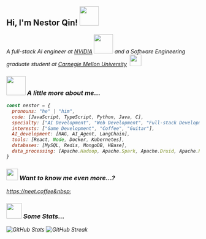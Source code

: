 <h2> Hi, I'm Nestor Qin! <img src="https://media.giphy.com/media/mGcNjsfWAjY5AEZNw6/giphy.gif" width="50" /></h2>
<p><em>A full-stack AI engineer at <a href="https://www.nvidia.com/en-us/">NVIDIA</a> <img src="https://github.com/user-attachments/assets/756c2039-5b53-4cf5-bf99-bf512d89a58e" width=50 /> and a Software Engineering graduate student at <a href="https://www.cmu.edu/">Carnegie Mellon University</a>&nbsp;&nbsp;<img src="https://media.giphy.com/media/fYSnHlufseco8Fh93Z/giphy.gif" width=30 />

### <img src="https://media.giphy.com/media/VgCDAzcKvsR6OM0uWg/giphy.gif" width="50" /> A little more about me...  

```javascript
const nestor = {
  pronouns: "he" | "him",
  code: [JavaScript, TypeScript, Python, Java, C],
  specialty: ["AI Development", "Web Development", "Full-stack Development", "iOS Development"],
  interests: ["Game Development", "Coffee", "Guitar"],
  AI_development: [RAG, AI_Agent, LangChain],
  tools: [React, Node, Docker, Kubernetes],
  databases: [MySQL, Redis, MongoDB, HBase],
  data_processing: [Apache.Hadoop, Apache.Spark, Apache.Druid, Apache.Kafka, Apache.Samza],
}
```

### <img width=30 bottom=-5 src="https://media1.giphy.com/media/v1.Y2lkPTc5MGI3NjExdWZmaXh0ZGowN3V5MDZ2OXpsYnh5dGFvOGt0cmVnOWYydXFwcHI4dSZlcD12MV9pbnRlcm5hbF9naWZfYnlfaWQmY3Q9cw/Rrh06GopYdQPFva7AF/giphy.gif" /> Want to know me even more...?
https://neet.coffee&nbsp;&nbsp;

### <img width=40 bottom=-5 src="https://github.com/user-attachments/assets/827b3967-aaef-449a-b496-a1e74b015218" /> Some Stats...

<img src="https://github-readme-stats.vercel.app/api?username=neet-nestor&show_icons=true&theme=tokyonight" alt="GitHub Stats" />

<img src="https://github-readme-streak-stats.herokuapp.com/?user=neet-nestor&theme=tokyonight" alt="GitHub Streak" />
